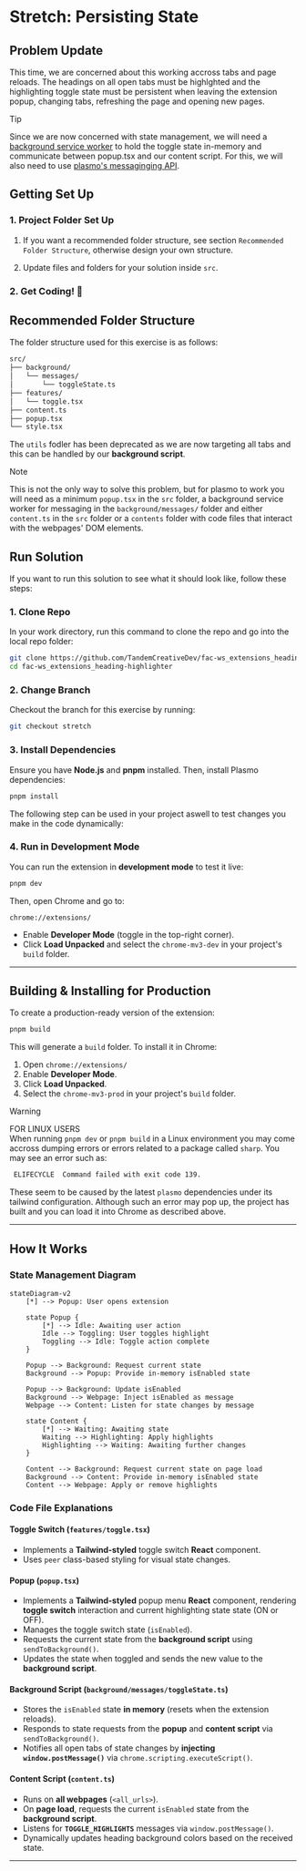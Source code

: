 # Stretch: Persisting State

## Problem Update

This time, we are concerned about this working accross tabs and page reloads. The headings on all open tabs must be highlghted and the highlighting toggle state must be persistent when leaving the extension popup, changing tabs, refreshing the page and opening new pages.

> [!TIP]
> Since we are now concerned with state management, we will need a [background service worker](https://docs.plasmo.com/framework/background-service-worker) to hold the toggle state in-memory and communicate between popup.tsx and our content script. For this, we will also need to use [plasmo's messaginging API](https://docs.plasmo.com/framework/messaging).

## Getting Set Up

### **1. Project Folder Set Up**

1. If you want a recommended folder structure, see section `Recommended Folder Structure`, otherwise design your own structure.

2. Update files and folders for your solution inside `src`.

### **2. Get Coding!** 🚀

## Recommended Folder Structure

The folder structure used for this exercise is as follows:

```bash
src/
├── background/
│   └── messages/
│       └── toggleState.ts
├── features/
│   └── toggle.tsx
├── content.ts
├── popup.tsx
└── style.tsx
```

The `utils` fodler has been deprecated as we are now targeting all tabs and this can be handled by our **background script**.

> [!NOTE]
> This is not the only way to solve this problem, but for plasmo to work you will need as a minimum `popup.tsx` in the `src` folder, a background service worker for messaging in the `background/messages/` folder and either `content.ts` in the `src` folder or a `contents` folder with code files that interact with the webpages' DOM elements.

## Run Solution

If you want to run this solution to see what it should look like, follow these steps:

### **1. Clone Repo**

In your work directory, run this command to clone the repo and go into the local repo folder:

```sh
git clone https://github.com/TandemCreativeDev/fac-ws_extensions_heading-highlighter.git
cd fac-ws_extensions_heading-highlighter
```

### **2. Change Branch**

Checkout the branch for this exercise by running:

```sh
git checkout stretch
```

### **3. Install Dependencies**

Ensure you have **Node.js** and **pnpm** installed. Then, install Plasmo dependencies:

```sh
pnpm install
```

The following step can be used in your project aswell to test changes you make in the code dynamically:

### **4. Run in Development Mode**

You can run the extension in **development mode** to test it live:

```sh
pnpm dev
```

Then, open Chrome and go to:

```
chrome://extensions/
```

- Enable **Developer Mode** (toggle in the top-right corner).
- Click **Load Unpacked** and select the `chrome-mv3-dev` in your project's `build` folder.

---

## Building & Installing for Production

To create a production-ready version of the extension:

```sh
pnpm build
```

This will generate a `build` folder. To install it in Chrome:

1. Open `chrome://extensions/`
2. Enable **Developer Mode**.
3. Click **Load Unpacked**.
4. Select the `chrome-mv3-prod` in your project's `build` folder.

> [!WARNING]
> FOR LINUX USERS\
> When running `pnpm dev` or `pnpm build` in a Linux environment you may come accross dumping errors or errors related to a package called `sharp`. You may see an error such as:
>
> ```sh
>  ELIFECYCLE  Command failed with exit code 139.
> ```
>
> These seem to be caused by the latest `plasmo` dependencies under its tailwind configuration. Although such an error may pop up, the project has built and you can load it into Chrome as described above.

---

## How It Works

### **State Management Diagram**

```mermaid
stateDiagram-v2
    [*] --> Popup: User opens extension

    state Popup {
        [*] --> Idle: Awaiting user action
        Idle --> Toggling: User toggles highlight
        Toggling --> Idle: Toggle action complete
    }

    Popup --> Background: Request current state
    Background --> Popup: Provide in-memory isEnabled state

    Popup --> Background: Update isEnabled
    Background --> Webpage: Inject isEnabled as message
    Webpage --> Content: Listen for state changes by message

    state Content {
        [*] --> Waiting: Awaiting state
        Waiting --> Highlighting: Apply highlights
        Highlighting --> Waiting: Awaiting further changes
    }

    Content --> Background: Request current state on page load
    Background --> Content: Provide in-memory isEnabled state
    Content --> Webpage: Apply or remove highlights
```

### **Code File Explanations**

#### **Toggle Switch (`features/toggle.tsx`)**

- Implements a **Tailwind-styled** toggle switch **React** component.
- Uses `peer` class-based styling for visual state changes.

#### **Popup (`popup.tsx`)**

- Implements a **Tailwind-styled** popup menu **React** component, rendering **toggle switch** interaction and current highlighting state state (ON or OFF).
- Manages the toggle switch state (`isEnabled`).
- Requests the current state from the **background script** using `sendToBackground()`.
- Updates the state when toggled and sends the new value to the **background script**.

#### **Background Script (`background/messages/toggleState.ts`)**

- Stores the `isEnabled` state **in memory** (resets when the extension reloads).
- Responds to state requests from the **popup** and **content script** via `sendToBackground()`.
- Notifies all open tabs of state changes by **injecting `window.postMessage()`** via `chrome.scripting.executeScript()`.

#### **Content Script (`content.ts`)**

- Runs on **all webpages** (`<all_urls>`).
- On **page load**, requests the current `isEnabled` state from the **background script**.
- Listens for **`TOGGLE_HIGHLIGHTS`** messages via `window.postMessage()`.
- Dynamically updates heading background colors based on the received state.

---
